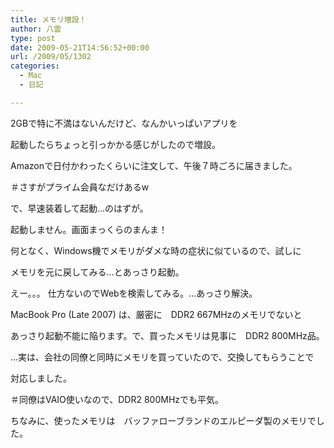 ```yaml
---
title: メモリ増設！
author: 八雲
type: post
date: 2009-05-21T14:56:52+00:00
url: /2009/05/1302
categories:
  - Mac
  - 日記

---
```

2GBで特に不満はないんだけど、なんかいっぱいアプリを
  
起動したらちょっと引っかかる感じがしたので増設。

Amazonで日付かわったくらいに注文して、午後７時ごろに届きました。
  
＃さすがプライム会員なだけあるw

で、早速装着して起動…のはずが。
  
起動しません。画面まっくらのまんま！

何となく、Windows機でメモリがダメな時の症状に似ているので、試しに
  
メモリを元に戻してみる…とあっさり起動。

えー。。。 仕方ないのでWebを検索してみる。…あっさり解決。
  
MacBook Pro (Late 2007) は、厳密に　DDR2 667MHzのメモリでないと
  
あっさり起動不能に陥ります。で、買ったメモリは見事に　DDR2 800MHz品。

…実は、会社の同僚と同時にメモリを買っていたので、交換してもらうことで
  
対応しました。
  
＃同僚はVAIO使いなので、DDR2 800MHzでも平気。

ちなみに、使ったメモリは　バッファローブランドのエルピーダ製のメモリでした。